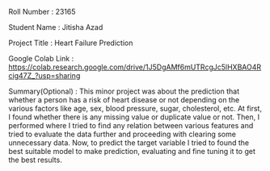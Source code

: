 Roll Number       :   23165

Student Name      :   Jitisha Azad

Project Title     :   Heart Failure Prediction

Google Colab Link :   https://colab.research.google.com/drive/1J5DgAMf6mUTRcgJc5lHXBAO4Rcig47Z_?usp=sharing

Summary(Optional) :   This minor project was about the prediction that whether a person has a risk of heart disease or not depending on the various factors like age, sex, blood pressure, sugar, cholesterol, etc. At first, I found whether there is any missing value or duplicate value or not. Then, I performed where I tried to find any relation between various features and tried to evaluate the data further and proceeding with clearing some unnecessary data. Now, to predict the target variable I tried to found the best suitable model to make prediction, evaluating and fine tuning it to get the best results. 
